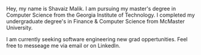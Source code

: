 Hey, my name is Shavaiz Malik. I am pursuing my master's degree in Computer Science from the Georgia Institute of Technology.
I completed my undergraduate degree's in Finance & Computer Science from McMaster University. 


I am currently seeking software engineering new grad oppertunities. Feel free to messeage me via email or on LinkedIn. 
